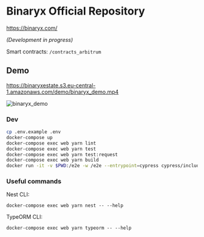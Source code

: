 # Binaryx Official Repository

https://binaryx.com/

_(Development in progress)_

Smart contracts: `/contracts_arbitrum`

## Demo
https://binaryxestate.s3.eu-central-1.amazonaws.com/demo/binaryx_demo.mp4


![binaryx_demo](https://user-images.githubusercontent.com/52509463/200624582-cb8f62e6-b677-4cc8-b134-3830d8224c53.gif)


### Dev

```sh
cp .env.example .env
docker-compose up
docker-compose exec web yarn lint
docker-compose exec web yarn test
docker-compose exec web yarn test:request
docker-compose exec web yarn build
docker run -it -v $PWD:/e2e -w /e2e --entrypoint=cypress cypress/included:10.0.3 run --config-file cypress.docker.config.ts
```

### Useful commands

Nest CLI:
```
docker-compose exec web yarn nest -- --help
```

TypeORM CLI:
```
docker-compose exec web yarn typeorm -- --help
```

